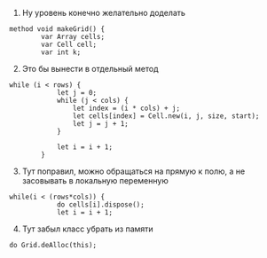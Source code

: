 1. Ну уровень конечно желательно доделать
```
method void makeGrid() {
        var Array cells;
        var Cell cell;
        var int k;
```
2. Это бы вынести в отдельный метод
```
while (i < rows) {
            let j = 0;
            while (j < cols) {
                let index = (i * cols) + j;
                let cells[index] = Cell.new(i, j, size, start);
                let j = j + 1;
            }
            
            let i = i + 1;
        }
```

3. Тут поправил, можно обращаться на прямую к полю, а не засовывать в локальную переменную
```
while(i < (rows*cols)) {
			do cells[i].dispose();
			let i = i + 1;
```

4. Тут забыл класс убрать из памяти
```
do Grid.deAlloc(this);
```